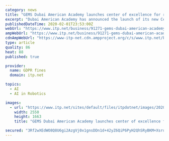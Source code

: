 ```yaml
---
category: news
title: "GEMS Dubai American Academy launches center of excellence for robotics and AI"
excerpt: "Dubai American Academy has announced the launch of its new Centre of Excellence for Artificial Intelligence and Robotics. The vision of the Centre of Excellence is to promote educational and research activities in the field of AI and Robotics. GEMS ..."
publishedDateTime: 2020-02-01T23:53:00Z
webUrl: "https://www.itp.net/business/91271-gems-dubai-american-academy-launches-center-of-excellence-for-robotics-and-ai"
ampWebUrl: "https://www.itp.net/business/91271-gems-dubai-american-academy-launches-center-of-excellence-for-robotics-and-ai?amp"
cdnAmpWebUrl: "https://www-itp-net.cdn.ampproject.org/c/s/www.itp.net/business/91271-gems-dubai-american-academy-launches-center-of-excellence-for-robotics-and-ai?amp"
type: article
quality: 86
heat: 88
published: true

provider:
  name: GDPR fines
  domain: itp.net

topics:
  - AI
  - AI in Robotics

images:
  - url: "https://www.itp.net/sites/default/files/itpdotnet/images/2020/02/01/PRL--GEMS-Dubai-American-Academy-launches-Artificial-Intelligence-and-Robotics-Centre-of-Excellence1.JPG"
    width: 2550
    height: 1663
    title: "GEMS Dubai American Academy launches center of excellence for robotics and AI"

secured: "3Rf2wXEdWO8Q8U6gi2AzgVj0x1gnsDDn1d+42yZ6QiP6PyH2QhSRyBKM+XsrdO92cWbVqPG3HCCYGzPcoUpelj2SopypZpK8AYZhOr+rLAEcoFm+Uf4g1OG57GGa+bmjGbcpJcwtEQ2qRlax5rDOroCVkFUP93Q3Q6WQXP6B17L9jk5Jvk/bQPnOLp4Uhz+m8fjRaANlSNKaNNRPI/JoCOYNPMqdYtOHiaAWTocSzBTNOrFYtGHrdIP3d75rMuGkLjXGJKX00e08RoWex9nEFN6T0oEAOLMeYzeK0y5+G9ZeRRzqFh+s6lmQcHpj8Zz3;478x6j0TGW7FTeFf0VjxAg=="
---
```


